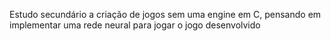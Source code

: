 Estudo secundário a criação de jogos sem uma engine em C, pensando em implementar uma rede neural para jogar o jogo desenvolvido
